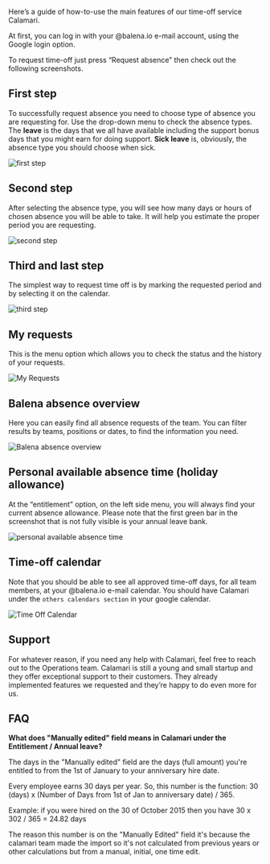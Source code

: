 Here’s a guide of how-to-use the main features of our time-off service Calamari.

At first, you can log in with your @balena.io e-mail account, using the Google login option.

To request time-off just press “Request absence” then check out the following screenshots.

## First step

To successfully request absence you need to choose type of absence you are requesting for. 
Use the drop-down menu to check the absence types. The **leave** is the days that we all have available including the support bonus days that you might earn for doing support. **Sick leave** is, obviously, the absence type you should choose when sick.

![first step](https://user-images.githubusercontent.com/59803307/83872817-9fd19900-a72a-11ea-84b5-7ef86a618174.png)

## Second step

After selecting the absence type, you will see how many days or hours of chosen absence you will be able to take. It will help you estimate the proper period you are requesting.

![second step](https://user-images.githubusercontent.com/59803307/83872891-c0015800-a72a-11ea-8e62-238806fdfcd1.png)

## Third and last step

The simplest way to request time off is by marking the requested period and by selecting it on the calendar. 

![third step](https://user-images.githubusercontent.com/59803307/83872984-e1624400-a72a-11ea-99df-83f3eea620bc.png)

## My requests

This is the menu option which allows you to check the status and the history of your requests.

![My Requests]( https://lh3.googleusercontent.com/Wux5vBFhTnyMf04TRx3jPVqrm-bEgBUH-mhdRbfs-3oFwya8vF9RL4MVdSA_szrCFII_K7V7LZPyIan8Mf0Rii44RKf_8e8Iom_bGvyu0G_7if7od6rywFgk5eDzVRfyz1UX3ghQ)

## Balena absence overview

Here you can easily find all absence requests of the team. You can filter results by teams, positions or dates, to find the information you need. 

![Balena absence overview](https://user-images.githubusercontent.com/59803307/83873055-fdfe7c00-a72a-11ea-9cb9-c0072ddc8e1c.png)

## Personal available absence time (holiday allowance)

At the “entitlement” option, on the left side menu, you will always find your current absence allowance. Please note that the first green bar in the screenshot that is not fully visible is your annual leave bank. 

![personal available absence time](https://user-images.githubusercontent.com/59803307/83875006-49fef000-a72e-11ea-91fa-9fb705ff0ebc.png)

## Time-off calendar

Note that you should be able to see all approved time-off days, for all team members, at your @balena.io e-mail calendar. You should have Calamari under the `others calendars section` in your google calendar. 

![Time Off Calendar](https://lh3.googleusercontent.com/u9C5rv-frIuc7KotFqTtb6WNsTmdeYW0iAISwhr8O0IUTWJ1xrSAegtlGru1T1Hff_bbNxJyQ6c61I0Y6Z9rAhUdT5drLf679RHg2BU1-D6Tv-wuN8h9SEOKzgXB3vUTI08yceSx)

## Support

For whatever reason, if you need any help with Calamari, feel free to reach out to the Operations team. Calamari is still a young and small startup and they offer exceptional support to their customers. They already implemented features we requested and they’re happy to do even more for us.

## FAQ

**What does "Manually edited" field means in Calamari under the Entitlement / Annual leave?**

The days in the "Manually edited" field are the days (full amount) you're entitled to from the 1st of January to your anniversary hire date.

Every employee earns 30 days per year.
So, this number is the function: 
30 (days) x (Number of Days from 1st of Jan to anniversary date) / 365.

Example: if you were hired on the 30 of October 2015 then you have
30 x 302 / 365 = 24.82 days

The reason this number is on the "Manually Edited" field it's because the calamari team made the import so it's not calculated from previous years or other calculations but from a manual, initial, one time edit.
